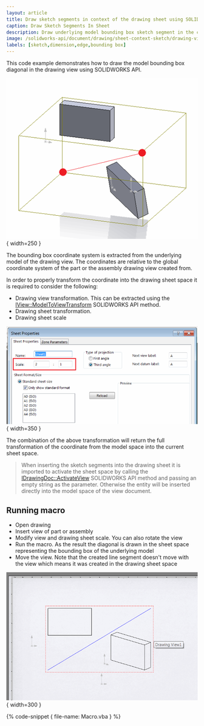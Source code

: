 ```yaml
---
layout: article
title: Draw sketch segments in context of the drawing sheet using SOLIDWORKS API
caption: Draw Sketch Segments In Sheet
description: Draw underlying model bounding box sketch segment in the context of the drawing sheet using SOLIDWORKS API
image: /solidworks-api/document/drawing/sheet-context-sketch/drawing-view-line.png
labels: [sketch,dimension,edge,bounding box]
---
```

This code example demonstrates how to draw the model bounding box diagonal in the drawing view using SOLIDWORKS API.

![Bounding box of the assembly](assembly-bounding-box.png){ width=250 }

The bounding box coordinate system is extracted from the underlying model of the drawing view. The coordinates are relative to the global coordinate system of the part or the assembly drawing view created from.

In order to properly transform the coordinate into the drawing sheet space it is required to consider the following:

* Drawing view transformation. This can be extracted using the [IView::ModelToViewTransform](http://help.solidworks.com/2018/english/api/sldworksapi/solidworks.interop.sldworks~solidworks.interop.sldworks.iview~modeltoviewtransform.html) SOLIDWORKS API method.
* Drawing sheet transformation.
* Drawing sheet scale

![Drawing sheet scale property](sheet-scale-property.png){ width=350 }

The combination of the above transformation will return the full transformation of the coordinate from the model space into the current sheet space.

> When inserting the sketch segments into the drawing sheet it is imported to activate the sheet space by calling the [IDrawingDoc::ActivateView](http://help.solidworks.com/2018/english/api/sldworksapi/solidworks.interop.sldworks~solidworks.interop.sldworks.idrawingdoc~activateview.html) SOLIDWORKS API method and passing an empty string as the parameter. Otherwise the entity will be inserted directly into the model space of the view document.

## Running macro

* Open drawing
* Insert view of part or assembly
* Modify view and drawing sheet scale. You can also rotate the view
* Run the macro. As the result the diagonal is drawn in the sheet space representing the bounding box of the underlying model
* Move the view. Note that the created line segment doesn't move with the view which means it was created in the drawing sheet space

![Bounding box diagonal in the drawing](drawing-view-line.png){ width=300 }

{% code-snippet { file-name: Macro.vba } %}
